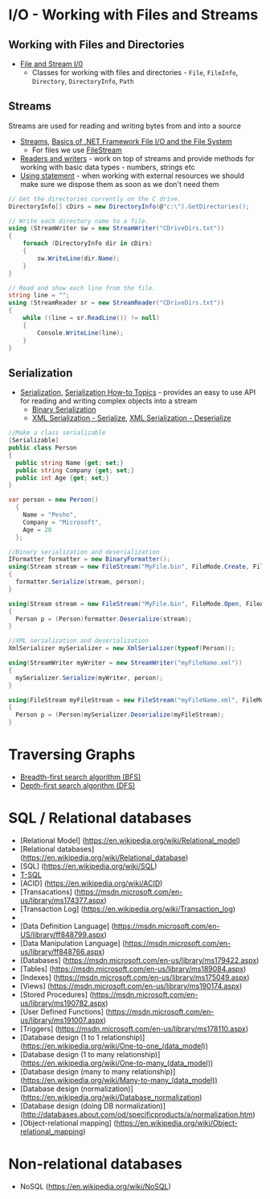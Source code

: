 # I/O - Working with Files and Streams

## Working with Files and Directories
* [File and Stream I/0](https://msdn.microsoft.com/en-us/library/k3352a4t%28v=vs.110%29.aspx)
  * Classes for working with files and directories - `File`, `FileInfo`, `Directory`, `DirectoryInfo`, `Path`

## Streams
Streams are used for reading and writing bytes from and into a source
* [Streams](https://msdn.microsoft.com/en-us/library/k3352a4t(v=vs.110).aspx#Anchor_1), [Basics of .NET Framework File I/O and the File System](https://msdn.microsoft.com/en-us/library/ms172745.aspx)
	* For files we use [FileStream](https://msdn.microsoft.com/en-us/library/system.io.filestream(v=vs.110).aspx)
* [Readers and writers](https://msdn.microsoft.com/en-us/library/k3352a4t(v=vs.110).aspx#Anchor_2) - work on top of streams and provide methods for working with basic data types - numbers, strings etc
* [Using statement](https://msdn.microsoft.com/en-us/library/yh598w02.aspx) - when working with external resources we should make sure we dispose them as soon as we don't need them

```csharp
// Get the directories currently on the C drive.
DirectoryInfo[] cDirs = new DirectoryInfo(@"c:\").GetDirectories();

// Write each directory name to a file.
using (StreamWriter sw = new StreamWriter("CDriveDirs.txt"))
{
    foreach (DirectoryInfo dir in cDirs)
    {
        sw.WriteLine(dir.Name);
    }
}

// Read and show each line from the file.
string line = "";
using (StreamReader sr = new StreamReader("CDriveDirs.txt"))
{
    while ((line = sr.ReadLine()) != null)
    {
        Console.WriteLine(line);
    }
}
```

## Serialization
* [Serialization](https://msdn.microsoft.com/en-us/library/ms233843.aspx), [Serialization How-to Topics](https://msdn.microsoft.com/en-us/library/ms172360%28v=vs.110%29.aspx) - provides an easy to use API for reading and writing complex objects into a stream
	* [Binary Serialization](https://msdn.microsoft.com/en-us/library/4abbf6k0%28v=vs.110%29.aspx)
	* [XML Serialization - Serialize](https://msdn.microsoft.com/en-us/library/szzyf24s%28v=vs.110%29.aspx), [XML Serialization - Deserialize](https://msdn.microsoft.com/en-us/library/fa420a9y%28v=vs.110%29.aspx)
	
```csharp
//Make a class serializable
[Serializable]
public class Person
{
  public string Name {get; set;}
  public string Company {get; set;}
  public int Age {get; set;}
}

var person = new Person()
  {
    Name = "Pesho",
    Company = "Microsoft",
    Age = 20
  };

//Binary serialization and deserialization
IFormatter formatter = new BinaryFormatter();
using(Stream stream = new FileStream("MyFile.bin", FileMode.Create, FileAccess.Write, FileShare.None))
{
  formatter.Serialize(stream, person);
}

using(Stream stream = new FileStream("MyFile.bin", FileMode.Open, FileAccess.Read, FileShare.Read))
{
  Person p = (Person)formatter.Deserialize(stream);
}

//XML serialization and deserialization
XmlSerializer mySerializer = new XmlSerializer(typeof(Person));

using(StreamWriter myWriter = new StreamWriter("myFileName.xml"))
{
  mySerializer.Serialize(myWriter, person);
}

using(FileStream myFileStream = new FileStream("myFileName.xml", FileMode.Open))
{
  Person p = (Person)mySerializer.Deserialize(myFileStream);
}
```

# Traversing Graphs

* [Breadth-first search algorithm (BFS)](https://en.wikipedia.org/wiki/Breadth-first_search)
* [Depth-first search algorithm (DFS)](https://en.wikipedia.org/wiki/Depth-first_search)


# SQL / Relational databases
* [Relational Model] (https://en.wikipedia.org/wiki/Relational_model)
* [Relational databases] (https://en.wikipedia.org/wiki/Relational_database)
* [SQL] (https://en.wikipedia.org/wiki/SQL)
* [T-SQL](https://en.wikipedia.org/wiki/Transact-SQL)
* [ACID] (https://en.wikipedia.org/wiki/ACID)
* [Transacations] (https://msdn.microsoft.com/en-us/library/ms174377.aspx)
* [Transaction Log] (https://en.wikipedia.org/wiki/Transaction_log)
* 
* [Data Definition Language] (https://msdn.microsoft.com/en-US/library/ff848799.aspx)
* [Data Manipulation Language] (https://msdn.microsoft.com/en-us/library/ff848766.aspx)
* [Databases] (https://msdn.microsoft.com/en-us/library/ms179422.aspx)
* [Tables] (https://msdn.microsoft.com/en-us/library/ms189084.aspx)
* [Indexes] (https://msdn.microsoft.com/en-us/library/ms175049.aspx)
* [Views] (https://msdn.microsoft.com/en-us/library/ms190174.aspx)
* [Stored Procedures] (https://msdn.microsoft.com/en-us/library/ms190782.aspx)
* [User Defined Functions] (https://msdn.microsoft.com/en-us/library/ms191007.aspx)
* [Triggers] (https://msdn.microsoft.com/en-us/library/ms178110.aspx)
* [Database design (1 to 1 relationship)] (https://en.wikipedia.org/wiki/One-to-one_(data_model))
* [Database design (1 to many relationship)] (https://en.wikipedia.org/wiki/One-to-many_(data_model))
* [Database design (many to many relationship)] (https://en.wikipedia.org/wiki/Many-to-many_(data_model))
* [Database design (normalization)] (https://en.wikipedia.org/wiki/Database_normalization)
* [Database design (doing DB normalization)] (http://databases.about.com/od/specificproducts/a/normalization.htm)
* [Object-relational mapping] (https://en.wikipedia.org/wiki/Object-relational_mapping)

# Non-relational databases
* NoSQL (https://en.wikipedia.org/wiki/NoSQL)


